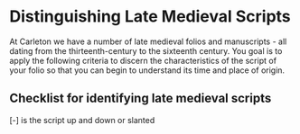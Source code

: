 # Distinguishing Late Medieval Scripts

At Carleton we have a number of late medieval folios and manuscripts - all dating from the thirteenth-century to the sixteenth century. You goal is to apply the following criteria to discern the  characteristics of the script of your folio so that you can begin to understand its time and place of origin. 

## Checklist for identifying late medieval scripts

[-] is the script up and down or slanted



